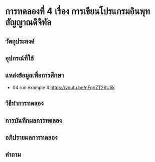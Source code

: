 # การทดลองที่ 4 เรื่อง การเขียนโปรแกรมอินพุทสัญญาณดิจิทัล
## วัตถุประสงค์
## อุปกรณ์ที่ใช้
## แหล่งข้อมูลเพื่อการศึกษา
* 04 run example 4 https://youtu.be/nFqoZT26U5k
## วิธีทำการทดลอง
## การบันทึกผลการทดลอง
## อภิปรายผลการทดลอง
## คำถาม

